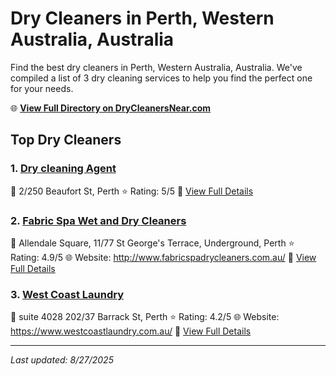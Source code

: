 # Dry Cleaners in Perth, Western Australia, Australia

Find the best dry cleaners in Perth, Western Australia, Australia. We've compiled a list of 3 dry cleaning services to help you find the perfect one for your needs.

🌐 **[View Full Directory on DryCleanersNear.com](https://drycleanersnear.com/city/Australia/Western%20Australia/Perth)**

## Top Dry Cleaners

### 1. [Dry cleaning Agent](https://drycleanersnear.com/dryCleaner/68ad16641d9ee695c9252fef/dry-cleaning-agent)
📍 2/250 Beaufort St, Perth
⭐ Rating: 5/5
🔗 [View Full Details](https://drycleanersnear.com/dryCleaner/68ad16641d9ee695c9252fef/dry-cleaning-agent)

### 2. [Fabric Spa Wet and Dry Cleaners](https://drycleanersnear.com/dryCleaner/68ad15fe1d9ee695c9252c59/fabric-spa-wet-and-dry-cleaners)
📍 Allendale Square, 11/77 St George's Terrace, Underground, Perth
⭐ Rating: 4.9/5
🌐 Website: http://www.fabricspadrycleaners.com.au/
🔗 [View Full Details](https://drycleanersnear.com/dryCleaner/68ad15fe1d9ee695c9252c59/fabric-spa-wet-and-dry-cleaners)

### 3. [West Coast Laundry](https://drycleanersnear.com/dryCleaner/68ad16601d9ee695c9252fcd/west-coast-laundry)
📍 suite 4028 202/37 Barrack St, Perth
⭐ Rating: 4.2/5
🌐 Website: https://www.westcoastlaundry.com.au/
🔗 [View Full Details](https://drycleanersnear.com/dryCleaner/68ad16601d9ee695c9252fcd/west-coast-laundry)


---

*Last updated: 8/27/2025*
